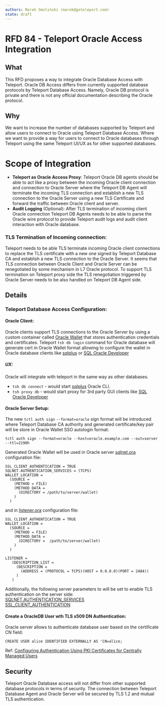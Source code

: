 ```yaml
---
authors: Marek Smoliński (marek@goteleport.com)
state: draft
---
```


# RFD 84 - Teleport Oracle Access Integration

## What


This RFD proposes a way to integrate Oracle Database Access with Teleport.
Oracle DB Access differs from currently supported database protocols by Teleport Database Access.
Namely, Oracle DB protocol is private and there is not any official documentation describing the Oracle protocol.

## Why

We want to increase the number of databases supported by Teleport and allow users to connect to Oracle using Teleport Database Access.
Where we want to provide a way for users to connect to Oracle databases through Teleport using the same Teleport UI/UX as for other supported databases.


# Scope of Integration
- **Teleport as Oracle Access Proxy**: Teleport Oracle DB agents should be able to act like a proxy between the incoming Oracle client connection and connection to Oracle Server where the Teleport DB Agent will terminate the incoming TLS connection and establish a new TLS connection to the Oracle Server using a new TLS Certificate and forward the traffic between Oracle client and server.
- **Audit Logging** (Optional): After TLS termination of incoming client Oracle connection Teleport DB Agents needs to be able to parse the Oracle wire protocol to provide Teleport audit logs and audit client interaction with Oracle database.


### TLS Termination of Incoming connection:
Teleport needs to be able TLS terminate incoming Oracle client connections to replace the TLS certificate with a new one signed by Teleport Database CA and establish a new TLS connection to the Oracle Server.
It seems that TLS connection between Oracle Client and Oracle Server can be renegotiated by some mechanism in L7 Oracle protocol. To support TLS termination on Teleport proxy side the TLS renegotiation triggered by Oracle Server needs to be also handled on Teleport DB Agent side.


## Details

### Teleport Database Access Configuration:

#### Oracle Client:

Oracle clients support TLS connections to the Oracle Server by using a custom container called [Oracle Wallet](https://docs.oracle.com/cd/E92519_02/pt856pbr3/eng/pt/tsvt/concept_UnderstandingOracleWallet.html#:~:text=Oracle%20Wallet%20is%20a%20container,is%20used%20for%20security%20credentials.
) that stores authentication credentials and certificates.
Teleport `tsh db login` command for Oracle database will generate cert in Oracle Wallet format allowing to configure the wallet in Oracle database clients like [sqlplus](https://docs.oracle.com/cd/B19306_01/server.102/b14357/qstart.htm) or [SQL Oracle Developer](https://www.oracle.com/database/sqldeveloper/)


##### UX:

Oracle will integrate with teleport in the same way as other databases.

* `tsh db connect` - would start [sqlplus](https://docs.oracle.com/cd/B19306_01/server.102/b14357/qstart.htm) Oracle CLI.
* `tsh proxy db` - would start proxy for 3rd party GUI clients like  [SQL Oracle Developer](https://www.oracle.com/database/sqldeveloper/)




#### Oracle Server Setup:
The new `tctl auth sign` `--format=oracle` sign format will be introduced where Teleport Database CA authority and generated certificate/key pair will be store in Oracle Wallet SSO autologin format:
```
tctl auth sign --format=oracle --host=oracle.example.com --out=server --ttl=2190h
```


Generated Oracle Wallet will be used in Oracle server [sqlnet.ora](https://docs.oracle.com/cd/E11882_01/network.112/e10835/sqlnet.htm#NETRF416) configuration file:
```
SSL_CLIENT_AUTHENTICATION = TRUE
SQLNET.AUTHENTICATION_SERVICES = (TCPS)
WALLET_LOCATION =
  (SOURCE =
    (METHOD = FILE)
    (METHOD_DATA =
      (DIRECTORY = /path/to/server/wallet)
    )
  )
```

and in [listener.ora](https://docs.oracle.com/database/121/NETRF/listener.htm#NETRF008) configuration file:
```
SSL_CLIENT_AUTHENTICATION = TRUE
WALLET_LOCATION =
  (SOURCE =
    (METHOD = FILE)
    (METHOD_DATA =
      (DIRECTORY =  /path/to/server/wallet)
    )
  )

LISTENER =
   (DESCRIPTION_LIST =
     (DESCRIPTION =
       (ADDRESS = (PROTOCOL = TCPS)(HOST = 0.0.0.0)(PORT = 2484))
     )
   )
```

Additionally, the following server parameters to will be set to enable TLS authentication on the server side:
\
[SQLNET.AUTHENTICATION_SERVICES](https://docs.oracle.com/cd/E11882_01/network.112/e10835/sqlnet.htm#NETRF2035)
\
[SSL_CLIENT_AUTHENTICATION](https://docs.oracle.com/cd/E11882_01/network.112/e10835/sqlnet.htm#NETRF233)

#### Create a OracleDB User wth TLS x509 DN Authentication:
Oracle server allows to authenticate database user based on the certificate CN field:

```azure
CREATE USER alice IDENTIFIED EXTERNALLY AS 'CN=alice;
```
Ref: [Configuring Authentication Using PKI Certificates for Centrally Managed Users](https://docs.oracle.com/en/database/oracle/oracle-database/19/dbseg/integrating_mads_with_oracle_database.html#GUID-1EF17156-3FA4-4EDD-8DFF-F98EB3A926BF)

## Security
Teleport Oracle Database access will not differ from other supported database protocols in terms of security.
The connection between Teleport Database Agent and Oracle Server will be secured by TLS 1.2 and mutual TLS authentication.
